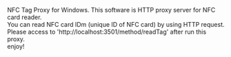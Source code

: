 NFC Tag Proxy for Windows.
This software is HTTP proxy server for NFC card reader.  
You can read NFC card IDm (unique ID of NFC card) by using HTTP request.  
Please access to 'http://localhost:3501/method/readTag' after run this proxy.  
enjoy!
